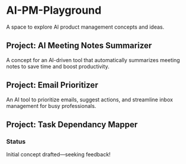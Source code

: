 # AI-PM-Playground
A space to explore AI product management concepts and ideas.

## Project: AI Meeting Notes Summarizer
A concept for an AI-driven tool that automatically summarizes meeting notes to save time and boost productivity.

## Project: Email Prioritizer
An AI tool to prioritize emails, suggest actions, and streamline inbox management for busy professionals.

## Project: Task Dependancy Mapper

### Status
Initial concept drafted—seeking feedback!
